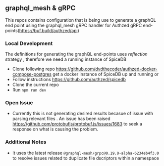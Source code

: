 ## graphql_mesh & gRPC
This repos contains configuration that is being use to generate a graphQL end point using the graphql_mesh gRPC handler for Authzed gRPC end-points(https://buf.build/authzed/api)

### Local Development
The definitions for generating the graphQL end-points uses *reflection* strategy , therefore we need a running instance of SpiceDB
- Clone following repo https://github.com/dvdthecoder/authzed-docker-compose-postgres get a docker instance of SpiceDB up and running
or
- Follow instructions https://github.com/authzed/spicedb 
- Clone the current repo
- Run `npm run dev` 

### Open Issue
- Currently this is not generating desired results becasue of issue with parsing relevant files . An issue has been raised https://github.com/protobufjs/protobuf.js/issues/1683 to seek a response on what is causing the problem. 

### Additional Notes
- It uses the latest release `@graphql-mesh/grpc@0.19.0-alpha-6234eb4f3.0` to resolve issues related to duplicate file dscriptors within a namespace